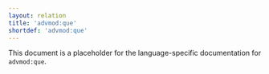 ```yaml
---
layout: relation
title: 'advmod:que'
shortdef: 'advmod:que'
---
```


This document is a placeholder for the language-specific documentation
for `advmod:que`.
